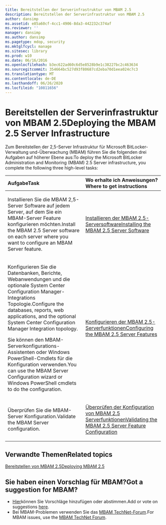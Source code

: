 ```yaml
---
title: Bereitstellen der Serverinfrastruktur von MBAM 2.5
description: Bereitstellen der Serverinfrastruktur von MBAM 2.5
author: dansimp
ms.assetid: e85a60cf-4cc1-4906-8da3-442232c374af
ms.reviewer: ''
manager: dansimp
ms.author: dansimp
ms.pagetype: mdop, security
ms.mktglfcycl: manage
ms.sitesec: library
ms.prod: w10
ms.date: 06/16/2016
ms.openlocfilehash: b3ec622ad60c6d5e8528b9e1c38227bc2c463634
ms.sourcegitcommit: 354664bc527d93f80687cd2eba70d1eea024c7c3
ms.translationtype: MT
ms.contentlocale: de-DE
ms.lasthandoff: 06/26/2020
ms.locfileid: "10811656"
---
```

# <span data-ttu-id="7ecf5-103">Bereitstellen der Serverinfrastruktur von MBAM 2.5</span><span class="sxs-lookup"><span data-stu-id="7ecf5-103">Deploying the MBAM 2.5 Server Infrastructure</span></span>


<span data-ttu-id="7ecf5-104">Zum Bereitstellen der 2,5-Server Infrastruktur für Microsoft BitLocker-Verwaltung und-Überwachung (MBAM) führen Sie die folgenden drei Aufgaben auf höherer Ebene aus:</span><span class="sxs-lookup"><span data-stu-id="7ecf5-104">To deploy the Microsoft BitLocker Administration and Monitoring (MBAM) 2.5 Server infrastructure, you complete the following three high-level tasks:</span></span>

<table>
<colgroup>
<col width="50%" />
<col width="50%" />
</colgroup>
<thead>
<tr class="header">
<th align="left"><span data-ttu-id="7ecf5-105">Aufgabe</span><span class="sxs-lookup"><span data-stu-id="7ecf5-105">Task</span></span></th>
<th align="left"><span data-ttu-id="7ecf5-106">Wo erhalte ich Anweisungen?</span><span class="sxs-lookup"><span data-stu-id="7ecf5-106">Where to get instructions</span></span></th>
</tr>
</thead>
<tbody>
<tr class="odd">
<td align="left"><p><span data-ttu-id="7ecf5-107">Installieren Sie die MBAM 2,5-Server Software auf jedem Server, auf dem Sie ein MBAM-Server Feature konfigurieren möchten.</span><span class="sxs-lookup"><span data-stu-id="7ecf5-107">Install the MBAM 2.5 Server software on each server where you want to configure an MBAM Server feature.</span></span></p></td>
<td align="left"><p><a href="installing-the-mbam-25-server-software.md" data-raw-source="[Installing the MBAM 2.5 Server Software](installing-the-mbam-25-server-software.md)"><span data-ttu-id="7ecf5-108">Installieren der MBAM 2.5-Serversoftware</span><span class="sxs-lookup"><span data-stu-id="7ecf5-108">Installing the MBAM 2.5 Server Software</span></span></a></p></td>
</tr>
<tr class="even">
<td align="left"><p><span data-ttu-id="7ecf5-109">Konfigurieren Sie die Datenbanken, Berichte, Webanwendungen und die optionale System Center Configuration Manager-Integrations Topologie.</span><span class="sxs-lookup"><span data-stu-id="7ecf5-109">Configure the databases, reports, web applications, and the optional System Center Configuration Manager Integration topology.</span></span></p>
<p><span data-ttu-id="7ecf5-110">Sie können den MBAM-Serverkonfigurations-Assistenten oder Windows PowerShell-Cmdlets für die Konfiguration verwenden.</span><span class="sxs-lookup"><span data-stu-id="7ecf5-110">You can use the MBAM Server Configuration wizard or Windows PowerShell cmdlets to do the configuration.</span></span></p></td>
<td align="left"><p><a href="configuring-the-mbam-25-server-features.md" data-raw-source="[Configuring the MBAM 2.5 Server Features](configuring-the-mbam-25-server-features.md)"><span data-ttu-id="7ecf5-111">Konfigurieren der MBAM 2.5-Serverfunktionen</span><span class="sxs-lookup"><span data-stu-id="7ecf5-111">Configuring the MBAM 2.5 Server Features</span></span></a></p></td>
</tr>
<tr class="odd">
<td align="left"><p><span data-ttu-id="7ecf5-112">Überprüfen Sie die MBAM-Server Konfiguration.</span><span class="sxs-lookup"><span data-stu-id="7ecf5-112">Validate the MBAM Server configuration.</span></span></p></td>
<td align="left"><p><a href="validating-the-mbam-25-server-feature-configuration.md" data-raw-source="[Validating the MBAM 2.5 Server Feature Configuration](validating-the-mbam-25-server-feature-configuration.md)"><span data-ttu-id="7ecf5-113">Überprüfen der Konfiguration von MBAM 2.5 Serverfunktionen</span><span class="sxs-lookup"><span data-stu-id="7ecf5-113">Validating the MBAM 2.5 Server Feature Configuration</span></span></a></p></td>
</tr>
</tbody>
</table>

 

## <span data-ttu-id="7ecf5-114">Verwandte Themen</span><span class="sxs-lookup"><span data-stu-id="7ecf5-114">Related topics</span></span>


[<span data-ttu-id="7ecf5-115">Bereitstellen von MBAM 2.5</span><span class="sxs-lookup"><span data-stu-id="7ecf5-115">Deploying MBAM 2.5</span></span>](deploying-mbam-25.md)

 
## <span data-ttu-id="7ecf5-116">Sie haben einen Vorschlag für MBAM?</span><span class="sxs-lookup"><span data-stu-id="7ecf5-116">Got a suggestion for MBAM?</span></span>
- <span data-ttu-id="7ecf5-117">[Hier](http://mbam.uservoice.com/forums/268571-microsoft-bitlocker-administration-and-monitoring)können Sie Vorschläge hinzufügen oder abstimmen.</span><span class="sxs-lookup"><span data-stu-id="7ecf5-117">Add or vote on suggestions [here](http://mbam.uservoice.com/forums/268571-microsoft-bitlocker-administration-and-monitoring).</span></span> 
- <span data-ttu-id="7ecf5-118">Bei MBAM-Problemen verwenden Sie das [MBAM TechNet-Forum](https://social.technet.microsoft.com/Forums/home?forum=mdopmbam).</span><span class="sxs-lookup"><span data-stu-id="7ecf5-118">For MBAM issues, use the [MBAM TechNet Forum](https://social.technet.microsoft.com/Forums/home?forum=mdopmbam).</span></span>
 





